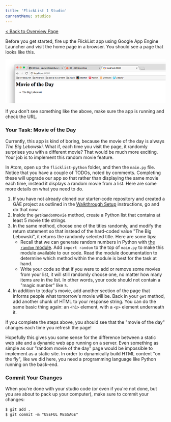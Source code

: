 ```yaml
---
title: 'FlickList 1 Studio'
currentMenu: studios
---
```


[< Back to Overview Page](..)

Before you get started, fire up the FlickList app using Google App Engine Launcher and visit the home page in a browser. You should see a page that looks like this.

![Walkthrough 1 version of FlickList](../images/walkthrough1-flicklist.png)

If you don't see something like the above, make sure the app is running and check the URL.

### Your Task: Movie of the Day

Currently, this app is kind of boring, because the movie of the day is always *The Big Lebowski*. What if, each time you visit the page, it randomly surprises you with a different movie? That would be much more exciting. Your job is to implement this random movie feature.

In Atom, open up the `flicklist-python` folder, and then the `main.py` file. Notice that you have a couple of TODOs, noted by comments. Completing these will upgrade our app so that rather than displaying the same movie each time, instead it displays a random movie from a list. Here are some more details on what you need to do.

1. If you have not already cloned our starter-code repository and created a GAE project as outlined in the [Walkthrough Setup](../walkthrough) instructions, go and do that now.
1. Inside the `getRandomMovie` method, create a Python list that contains at least 5 movie title strings.
1. In the same method, choose one of the titles randomly, and modify the return statement so that instead of the hard-coded value "The Big Lebowski", it returns the randomly selected title. Here are some tips:
    * Recall that we can generate random numbers in Python with [the `random` module](https://docs.python.org/2/library/random.html). Add `import random` to the top of `main.py` to make this module available to our code. Read the module documentation to determine which method within the module is best for the task at hand.
    * Write your code so that if you were to add or remove some movies from your list, it will still randomly choose one, no matter how many items are in the list. In other words, your code should not contain a "magic number" like `5`.
1. In addition to today's movie, add another section of the page that informs people what tomorrow's movie will be. Back in your `get` method, add another chunk of HTML to your response string. You can do the same basic thing again: an `<h1>` element, with a `<p>` element underneath it.

If you complete the steps above, you should see that the "movie of the day" changes each time you refresh the page!

Hopefully this gives you some sense for the difference between a static web site and a dynamic web app running on a server. Even something as simple as our "random movie of the day" page would be impossible to implement as a static site. In order to dynamically build HTML content "on the fly", like we did here, you need a programming language like Python running on the back-end.

### Commit Your Changes

When you're done with your studio code (or even if you're not done, but you are about to pack up your computer), make sure to commit your changes:
```nohighlight
$ git add .
$ git commit -m "USEFUL MESSAGE"
```
